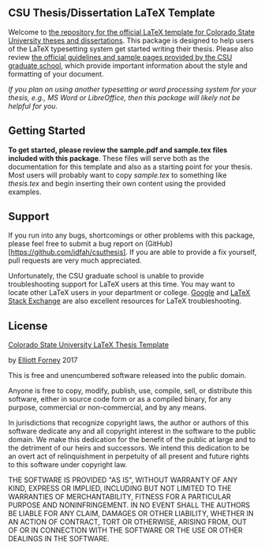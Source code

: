 ## CSU Thesis/Dissertation LaTeX Template

Welcome to [the repository for the official LaTeX template for Colorado State University theses and dissertations](https://github.com/idfah/csuthesis).  This package is designed to help users of the LaTeX typesetting system get started writing their thesis.  Please also review [the official guidelines and sample pages provided by the CSU graduate school](http://graduateschool.colostate.edu/for-current-students/completing-your-degree/thesis-dissertation/), which provide important information about the style and formatting of your document.

*If you plan on using another typesetting or word processing system for your thesis, e.g., MS Word or LibreOffice, then this package will likely not be helpful for you*.

## Getting Started

__To get started, please review the sample.pdf and sample.tex files included with this package__.  These files will serve both as the documentation for this template and also as a starting point for your thesis.  Most users will probably want to copy *sample.tex* to something like *thesis.tex* and begin inserting their own content using the provided examples.

## Support

If you run into any bugs, shortcomings or other problems with this package, please feel free to submit a bug report on (GitHub)[https://github.com/idfah/csuthesis].  If you are able to provide a fix yourself, pull requests are very much appreciated.

Unfortunately, the CSU graduate school is unable to provide troubleshooting support for LaTeX users at this time.  You may want to locate other LaTeX users in your department or college.  [Google](http://www.google.com) and [LaTeX Stack Exchange](https://tex.stackexchange.com/) are also excellent resources for LaTeX troubleshooting.

## License

[Colorado State University LaTeX Thesis Template](https://github.com/idfah/csuthesis)

by
  [Elliott Forney](http://www.elliottforney.com)
  2017

This is free and unencumbered software released into the public domain.

Anyone is free to copy, modify, publish, use, compile, sell, or distribute this software, either in source code form or as a compiled binary, for any purpose, commercial or non-commercial, and by any means.

In jurisdictions that recognize copyright laws, the author or authors of this software dedicate any and all copyright interest in the software to the public domain. We make this dedication for the benefit of the public at large and to the detriment of our heirs and successors. We intend this dedication to be an overt act of relinquishment in perpetuity of all present and future rights to this software under copyright law.

THE SOFTWARE IS PROVIDED "AS IS", WITHOUT WARRANTY OF ANY KIND, EXPRESS OR IMPLIED, INCLUDING BUT NOT LIMITED TO THE WARRANTIES OF MERCHANTABILITY, FITNESS FOR A PARTICULAR PURPOSE AND NONINFRINGEMENT.  IN NO EVENT SHALL THE AUTHORS BE LIABLE FOR ANY CLAIM, DAMAGES OR OTHER LIABILITY, WHETHER IN AN ACTION OF CONTRACT, TORT OR OTHERWISE, ARISING FROM, OUT OF OR IN CONNECTION WITH THE SOFTWARE OR THE USE OR OTHER DEALINGS IN THE SOFTWARE.
